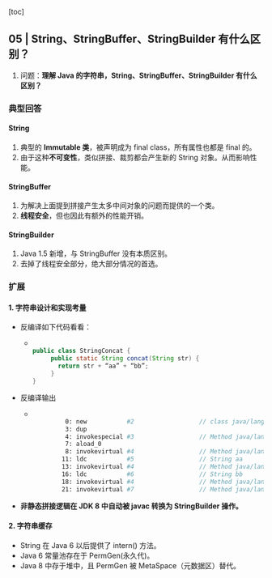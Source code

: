 [toc]

## 05 | String、StringBuffer、StringBuilder 有什么区别？

1.  问题：**理解 Java 的字符串，String、StringBuffer、StringBuilder 有什么区别？**

### 典型回答

#### String

1.  典型的 **Immutable 类**，被声明成为 final class，所有属性也都是 final 的。
2.  由于这种**不可变性**，类似拼接、裁剪都会产生新的 String 对象。从而影响性能。

#### StringBuffer

1.  为解决上面提到拼接产生太多中间对象的问题而提供的一个类。
2.  **线程安全**，但也因此有额外的性能开销。

#### StringBuilder

1.  Java 1.5 新增，与 StringBuffer 没有本质区别。
2.  去掉了线程安全部分，绝大部分情况的首选。

### 扩展

#### 1. 字符串设计和实现考量

-   反编译如下代码看看：

    -   ```java
        
        public class StringConcat {
             public static String concat(String str) {
               return str + “aa” + “bb”;
             }
        }
        ```

-   反编译输出

    -   ```bash
        
                 0: new           #2                  // class java/lang/StringBuilder
                 3: dup
                 4: invokespecial #3                  // Method java/lang/StringBuilder."<init>":()V
                 7: aload_0
                 8: invokevirtual #4                  // Method java/lang/StringBuilder.append:(Ljava/lang/String;)Ljava/lang/StringBuilder;
                11: ldc           #5                  // String aa
                13: invokevirtual #4                  // Method java/lang/StringBuilder.append:(Ljava/lang/String;)Ljava/lang/StringBuilder;
                16: ldc           #6                  // String bb
                18: invokevirtual #4                  // Method java/lang/StringBuilder.append:(Ljava/lang/String;)Ljava/lang/StringBuilder;
                21: invokevirtual #7                  // Method java/lang/StringBuilder.toString:()Ljava/lang/String;
        ```

-   **非静态拼接逻辑在 JDK 8 中自动被 javac 转换为 StringBuilder 操作。**

#### 2. 字符串缓存

-   String 在 Java 6 以后提供了 intern() 方法。
-   Java 6 常量池存在于 PermGen(永久代)。
-   Java 8 中存于堆中，且 PermGen 被 MetaSpace（元数据区）替代。



